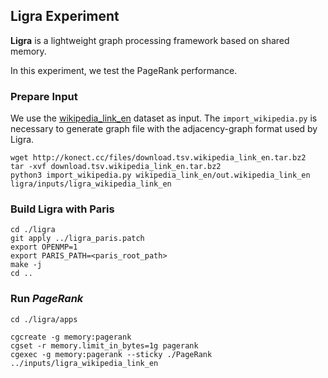 ## Ligra Experiment

**Ligra** is a lightweight graph processing framework based on shared memory.

In this experiment, we test the PageRank performance.

### Prepare Input
We use the [wikipedia_link_en](http://konect.cc/networks/wikipedia_link_en/) dataset as input. The ```import_wikipedia.py``` is necessary to generate graph file with the adjacency-graph format used by Ligra.
```
wget http://konect.cc/files/download.tsv.wikipedia_link_en.tar.bz2
tar -xvf download.tsv.wikipedia_link_en.tar.bz2
python3 import_wikipedia.py wikipedia_link_en/out.wikipedia_link_en ligra/inputs/ligra_wikipedia_link_en
```

### Build Ligra with Paris
```
cd ./ligra
git apply ../ligra_paris.patch
export OPENMP=1
export PARIS_PATH=<paris_root_path>
make -j
cd ..
```

### Run *PageRank*
```
cd ./ligra/apps

cgcreate -g memory:pagerank
cgset -r memory.limit_in_bytes=1g pagerank
cgexec -g memory:pagerank --sticky ./PageRank ../inputs/ligra_wikipedia_link_en

```